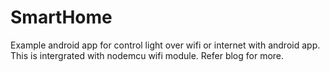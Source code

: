 # SmartHome
Example android app for control light over wifi or internet with android app.
This is intergrated with nodemcu wifi module.
Refer blog for more.
